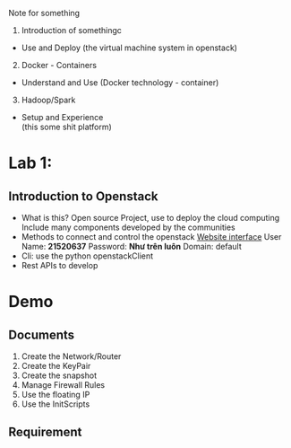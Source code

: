 Note for something
1. Introduction of somethingc
- Use and Deploy
(the virtual machine system in openstack)
2. Docker - Containers
- Understand and Use 
(Docker technology - container)
3. Hadoop/Spark
- Setup and Experience  
(this some shit platform)

# Lab 1: 
## Introduction to Openstack 
- What is this? 
    Open source Project, use to deploy the cloud computing
    Include many components developed by the communities
- Methods to connect and control the openstack
[Website interface](htts://cloud.uitiot.vn)
User Name: **21520637**
Password:  **Như trên luôn**
Domain: default
- Cli: use the python openstackClient
- Rest APIs to develop




# Demo 



## Documents
1. Create the Network/Router 
2. Create the KeyPair 
3. Create the snapshot 
4. Manage Firewall Rules
5. Use the floating IP 
6. Use the InitScripts 

## Requirement 

